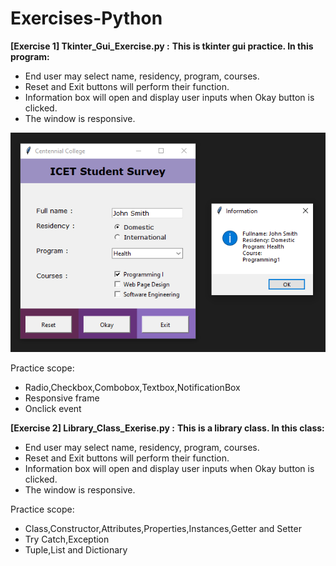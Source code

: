 # Exercises-Python
**[Exercise 1] Tkinter_Gui_Exercise.py :**
**This is tkinter gui practice. In this program:**
* End user may select name, residency, program, courses.
* Reset and Exit buttons will perform their function.
* Information box will open and display user inputs when Okay button is clicked. 
* The window is responsive.
 
![Tkinter_Gui_Exercise.py](./pictures/Tkinter_Gui_Exercise.py.png?raw=true)

Practice scope:
* Radio,Checkbox,Combobox,Textbox,NotificationBox
* Responsive frame
* Onclick event

**[Exercise 2] Library_Class_Exerise.py :**
**This is a library class. In this class:**
* End user may select name, residency, program, courses.
* Reset and Exit buttons will perform their function.
* Information box will open and display user inputs when Okay button is clicked. 
* The window is responsive.

Practice scope:
* Class,Constructor,Attributes,Properties,Instances,Getter and Setter
* Try Catch,Exception
* Tuple,List and Dictionary
